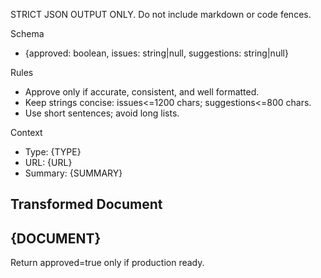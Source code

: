 STRICT JSON OUTPUT ONLY. Do not include markdown or code fences.

Schema
- {approved: boolean, issues: string|null, suggestions: string|null}

Rules
- Approve only if accurate, consistent, and well formatted.
- Keep strings concise: issues<=1200 chars; suggestions<=800 chars.
- Use short sentences; avoid long lists.

Context
- Type: {TYPE}
- URL: {URL}
- Summary: {SUMMARY}

Transformed Document
---
{DOCUMENT}
---

Return approved=true only if production ready.
